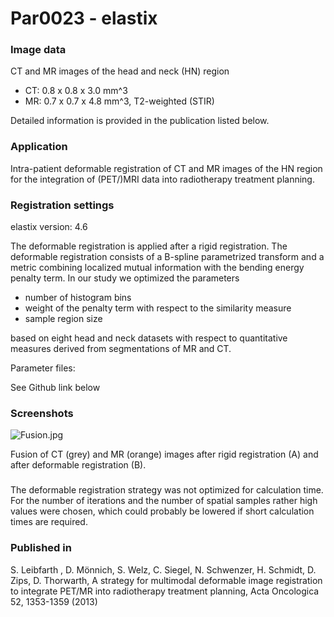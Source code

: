 # Par0023 - elastix

###  Image data

CT and MR images of the head and neck (HN) region

* CT: 0.8 x 0.8 x 3.0 mm^3
* MR: 0.7 x 0.7 x 4.8 mm^3, T2-weighted (STIR)

Detailed information is provided in the publication listed below.

###  Application

Intra-patient deformable registration of CT and MR images of the HN region for the integration of (PET/)MRI data into radiotherapy treatment planning.

###  Registration settings

elastix version: 4.6

The deformable registration is applied after a rigid registration. The deformable registration consists of a B-spline parametrized transform and a metric combining localized mutual information with the bending energy penalty term. In our study we optimized the parameters

* number of histogram bins
* weight of the penalty term with respect to the similarity measure
* sample region size

based on eight head and neck datasets with respect to quantitative measures derived from segmentations of MR and CT.

Parameter files:

See Github link below

###  Screenshots

![Fusion.jpg][3]

Fusion of CT (grey) and MR (orange) images after rigid registration (A) and after deformable registration (B).

###

The deformable registration strategy was not optimized for calculation time. For the number of iterations and the number of spatial samples rather high values were chosen, which could probably be lowered if short calculation times are required.

###  Published in

S. Leibfarth , D. Mönnich, S. Welz, C. Siegel, N. Schwenzer, H. Schmidt, D. Zips, D. Thorwarth, A strategy for multimodal deformable image registration to integrate PET/MR into radiotherapy treatment planning, Acta Oncologica 52, 1353-1359 (2013)

[3]: http://elastix.bigr.nl/wiki/images/e/e0/Fusion.jpg
